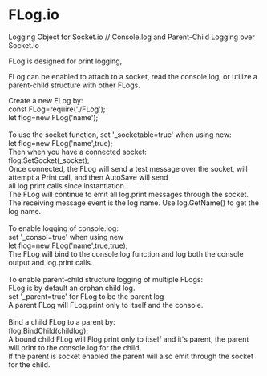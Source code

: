 # FLog.io
Logging Object for Socket.io // Console.log and Parent-Child Logging over Socket.io

FLog is designed for print logging,

FLog can be enabled to attach to a socket, read the console.log, or utilize a parent-child structure with other FLogs.

Create a new FLog by:<br/>
      const FLog=require('./FLog');<br/>
      let flog=new FLog('name');<br/>
<br/>
To use the socket function, set '\_socketable=true' when using new:<br/>
      let flog=new FLog('name',true);<br/>
  Then when you have a connected socket:<br/>
      flog.SetSocket(\_socket);<br/>
  Once connected, the FLog will send a test message over the socket, will attempt a Print call, and then AutoSave will send<br/>
  all log.print calls since instantiation.<br/>
  The FLog will continue to emit all log.print messages through the socket.<br/>
  The receiving message event is the log name. Use log.GetName() to get the log name.<br/>
<br/>
To enable logging of console.log:<br/>
      set '\_consol=true' when using new<br/>
      let flog=new FLog('name',true,true);<br/>
  The FLog will bind to the console.log function and log both the console output and log.print calls.<br/>
  <br/>
To enable parent-child structure logging of multiple FLogs:<br/>
  FLog is by default an orphan child log.<br/>
      set '\_parent=true' for FLog to be the parent log<br/>
  A parent FLog will FLog.print only to itself and the console.<br/>
  <br/>
  Bind a child FLog to a parent by:<br/>
      flog.BindChild(childlog);<br/>
  A bound child FLog will Flog.print only to itself and it's parent, the parent will print to the console.log for the child.<br/>
  If the parent is socket enabled the parent will also emit through the socket for the child.<br/>
  
